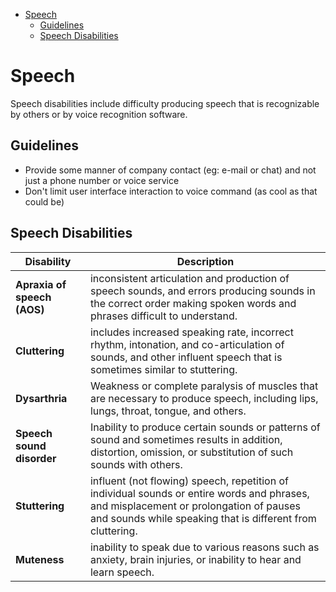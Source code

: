 - [Speech](#speech)
  - [Guidelines](#guidelines)
  - [Speech Disabilities](#speech-disabilities)

# Speech

Speech disabilities include difficulty producing speech that is recognizable by others or by voice recognition software.

## Guidelines

- Provide some manner of company contact (eg: e-mail or chat) and not just a phone number or voice service
- Don't limit user interface interaction to voice command (as cool as that could be)

## Speech Disabilities

| Disability                  | Description                                                                                                                                                                                         |
| --------------------------- | --------------------------------------------------------------------------------------------------------------------------------------------------------------------------------------------------- |
| **Apraxia of speech (AOS)** | inconsistent articulation and production of speech sounds, and errors producing sounds in the correct order making spoken words and phrases difficult to understand.                                |
| **Cluttering**              | includes increased speaking rate, incorrect rhythm, intonation, and co-articulation of sounds, and other influent speech that is sometimes similar to stuttering.                                   |
| **Dysarthria**              | Weakness or complete paralysis of muscles that are necessary to produce speech, including lips, lungs, throat, tongue, and others.                                                                  |
| **Speech sound disorder**   | Inability to produce certain sounds or patterns of sound and sometimes results in addition, distortion, omission, or substitution of such sounds with others.                                       |
| **Stuttering**              | influent (not flowing) speech, repetition of individual sounds or entire words and phrases, and misplacement or prolongation of pauses and sounds while speaking that is different from cluttering. |
| **Muteness**                | inability to speak due to various reasons such as anxiety, brain injuries, or inability to hear and learn speech.                                                                                   |
